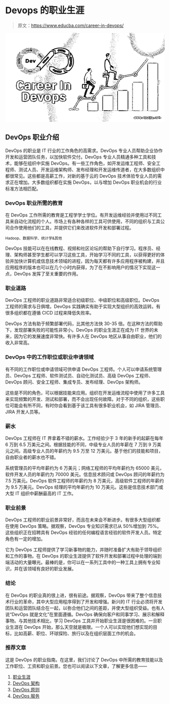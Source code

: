 # Devops 的职业生涯

> 原文：<https://www.educba.com/career-in-devops/>

![Career In Devops](img/f45de318a229537e277609c9c0f2c95b.png)



## DevOps 职业介绍

DevOps 的职业是 IT 行业的工作角色的高需求。DevOps 专业人员帮助企业协作开发和运营团队任务，以加快软件交付。DevOps 专业人员精通多种工具和技术，能够在组织中实施 DevOps。有一些工作角色，如开发运维工程师、安全工程师、测试人员、开发运维架构师、发布经理和开发运维传道者，在大多数组织中都很常见。这些都是高薪工作，对新的基于云的 DevOps 技术体验专业人员的需求正在增加。大多数组织都在实施 DevOps，以与增加 DevOps 职业机会的行业标准方法相匹配。

### DevOps 职业所需的教育

在 DevOps 工作所需的教育是工程学学士学位。有开发运维经验并使用过不同工具来自动化流程的个人。市场上有各种各样的工具可供使用，不同的组织与工具公司合作使用他们的工具，并提供它们来改进软件开发和部署过程。

<small>Hadoop、数据科学、统计学&其他</small>

DevOps 技能可以在在线教程、视频和社区论坛的帮助下自行学习。程序员、经理、架构师甚至学生都可以学习这些工具，开始学习不同的工具，以获得更好的体验并加快计算机或信息技术领域的进程，因为每天都有许多应用程序被构建，并且应用程序的版本也可以在几个小时内获得，为了在不影响用户的情况下实现这一点，DevOps 发挥了至关重要的作用。

### 职业道路

DevOps 工程师的职业道路非常适合初级职位、中级职位和高级职位。DevOps 工程师的需求与日俱增。DevOps 实践确实有助于实现大型组织的高效运转。有很多组织都在遵循 CICD 过程来降低失败率。

DevOps 方法有助于频繁部署代码，比其他方法快 30-35 倍。在这种方法的帮助下，发现部署失败的可能性非常小。DevOps 的职业生涯正在成为 IT 世界的未来，因为它的发展速度非常快。有许多人在 DevOps 地区从事自由职业，他们的收入非常高。

### DevOps 中的工作职位或职业申请领域

有不同的工作职位或申请领域可供申请 DevOps 工程师。个人可以申请系统管理员、DevOps 工程师、软件测试员、自动化测试员、高级 DevOps 工程师、DevOps 顾问、安全工程师、集成专员、发布经理、DevOps 架构师。

这些是不同的角色，可以根据技能来应用。组织在开发运维流程中使用了许多工具来实现频繁的开发、测试和部署，而不会出现任何故障。对于不同的组织，这些职位可能会有所不同，有时你会看到基于该工具有很多职业机会，如 JIRA 管理员、JIRA 开发人员等。

### 薪水

DevOps 工程师在 IT 界拿着不错的薪水。工作经验少于 3 年的新手的起薪在每年 6 万到 6.5 万美元之间。根据技能的不同，中级专业人员的年薪在 7 万到 9 万美元之间。高级专业人员的年薪约为 9.5 万至 12 万美元。基于他们的技能和项目，自由职业者的薪水也不错。

系统管理员的平均年薪约为 6 万美元；网络工程师的平均年薪约为 65000 美元，软件开发人员的年薪约为 70000 美元。信息技术顾问或 DevOps 顾问的年薪约为 7.5 万美元。DevOps 软件工程师的年薪约为 8 万美元，高级软件工程师的年薪约为 9.5 万美元。DevOps 经理的平均年薪约为 10 万美元。这些是信息技术部门或大型 IT 组织中薪酬最高的 IT 工作。

### 职业前景

DevOps 工程师的职业前景非常好，而且在未来会不断进步。有很多大型组织都在使用 DevOps 策略。据观察，DevOps 专业知识需求已从 50%增加到 75%。这些组织正在招聘具有 DevOps 经验的任何编程语言经验的软件开发人员。特定角色有一定的增加。

它为 DevOps 工程师提供了学习新事物的能力，并随时准备扩大有助于领导组织和工作的事物。在 DevOps 的职业生涯提供了软件开发和部署过程中处理的端到端活动的大量曝光。最棒的是，你可以在一系列工具中的一种工具上拥有专业知识，并在该领域有良好的职业发展。

### 结论

在 DevOps 的职业真的很上进，很有前途。据观察，DevOps 带来了整个信息技术行业的革命，其中大型应用程序得到了开发和增强。新兴的 IT 行业必须将开发团队和运营团队结合在一起，以弥合他们之间的差距，并使大型组织受益。也有人说“DevOps 就是文化”在里面遵循。DevOps 确保向客户和同事学习、展示和解释事物。与其他技术相比，学习 DevOps 工具并开始职业生涯是很困难的。一旦职业生涯在 DevOps 开始，那么天空就是极限。一个人可以实现他们想实现的目标，比如高薪、职位、环球探险、旅行以及在组织层面工作的机会。

### 推荐文章

这是 DevOps 的职业指南。在这里，我们讨论了 DevOps 中所需的教育技能以及工作职位、工资和职业前景。您也可以阅读以下文章，了解更多信息——

1.  [职业生涯](https://www.educba.com/career-in-angularjs/)
2.  [DevOps 架构](https://www.educba.com/devops-architecture/)
3.  [DevOps 原则](https://www.educba.com/devops-principles/)
4.  [DevOps 服务](https://www.educba.com/devops-services/)





